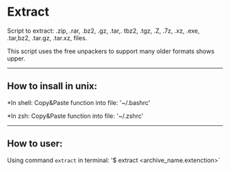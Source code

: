 # Extract 

Script to extract: .zip, .rar, .bz2, .gz, .tar,. tbz2, .tgz, .Z, .7z, .xz, .exe, .tar,bz2, .tar.gz, .tar.xz, files.

This script uses the free unpackers to support many older formats shows upper.

--------
How to insall in unix:
--------

*In shell:
Copy&Paste function into file: '~/.bashrc'

*In zsh:
Copy&Paste function into file: '~/.zshrc'

--------
How to user:
--------

Using command `extract` in terminal:
  '$ extract <archive_name.extenction>`

